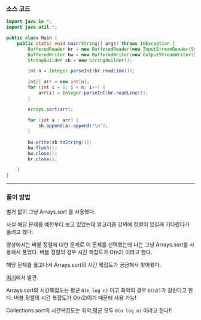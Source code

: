 ### 소스 코드
```java
import java.io.*;
import java.util.*;

public class Main {
    public static void main(String[] args) throws IOException {
        BufferedReader br = new BufferedReader(new InputStreamReader(System.in));
        BufferedWriter bw = new BufferedWriter(new OutputStreamWriter(System.out));
        StringBuilder sb = new StringBuilder();

        int n = Integer.parseInt(br.readLine());

        int[] arr = new int[n];
        for (int i = 0; i < n; i++) {
            arr[i] = Integer.parseInt(br.readLine());
        }

        Arrays.sort(arr);

        for (int a : arr) {
            sb.append(a).append("\n");
        }
        
        bw.write(sb.toString());
        bw.flush();
        bw.close();
        br.close();

    }
}
```

---

### 풀이 방법

별거 없이 그냥 Arrays.sort 를 사용했다.

사실 해당 문제를 예전부터 보고 있었는데 알고리즘 강의에 정렬이 있길래 기다렸다가 풀려고 했다.

영상에서는 버블 정렬에 대한 문제로 이 문제를 선택했는데 나는 그냥 Arrays.sort를 사용해서 풀었다. 버블 정렬의 경우 시간 복잡도가 O(n2) 이라고 한다.

해당 문제를 풀고나서 Arrays.sort의 시간 복잡도가 궁금해서 찾아봤다.

[여기](https://yuja-kong.tistory.com/183)에서 발견.

Arrays.sort의 시간복잡도는 평균 `O(n log n)` 이고 최악의 경우 `O(n2)`가 걸린다고 한다. 버블 정렬의 시간 복잡도가 O(n2)이기 때문에 사용 가능!

Collections.sort의 시간복잡도는 최악,평균 모두 `O(n log n)` 이라고 한다!!
